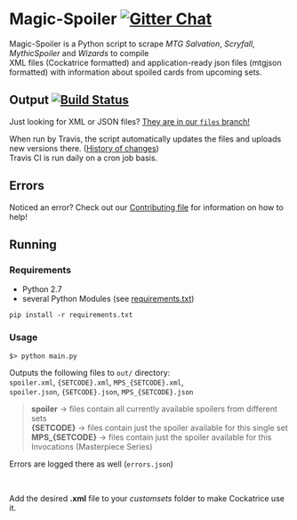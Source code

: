 # Magic-Spoiler [![Gitter Chat](https://img.shields.io/gitter/room/Cockatrice/Magic-Spoiler.svg)](https://gitter.im/Cockatrice/Magic-Spoiler) #

Magic-Spoiler is a Python script to scrape <i>MTG Salvation</i>, <i>Scryfall</i>, <i>MythicSpoiler</i> and <i>Wizards</i> to compile<br>
XML files (Cockatrice formatted) and application-ready json files (mtgjson formatted) with information about spoiled cards from upcoming sets.

## Output [![Build Status](https://travis-ci.org/Cockatrice/Magic-Spoiler.svg?branch=master)](https://travis-ci.org/Cockatrice/Magic-Spoiler) ##
Just looking for XML or JSON files?  [They are in our `files` branch!](https://github.com/Cockatrice/Magic-Spoiler/tree/files) 

When run by Travis, the script automatically updates the files and uploads new versions there. ([History of changes](https://github.com/Cockatrice/Magic-Spoiler/commits/files))<br>
Travis CI is run daily on a cron job basis.

## Errors ##
Noticed an error?  Check out our [Contributing file](https://github.com/Cockatrice/Magic-Spoiler/blob/master/.github/CONTRIBUTING.md) for information on how to help!

## Running ##

### Requirements ###
 * Python 2.7
 * several Python Modules (see [requirements.txt](https://github.com/Cockatrice/Magic-Spoiler/blob/master/requirements.txt))

```
pip install -r requirements.txt
```

### Usage ###
 
```
$> python main.py
```

Outputs the following files to `out/` directory:<br>
`spoiler.xml`, `{SETCODE}.xml`, `MPS_{SETCODE}.xml`,<br>
`spoiler.json`, `{SETCODE}.json`, `MPS_{SETCODE}.json`
> **spoiler** → files contain all currently available spoilers from different sets<br>
> **{SETCODE}** → files contain just the spoiler available for this single set<br>
> **MPS_{SETCODE}** → files contain just the spoiler available for this Invocations (Masterpiece Series)

Errors are logged there as well (`errors.json`)

<br>

Add the desired <b>.xml</b> file to your <i>customsets</i> folder to make Cockatrice use it.
